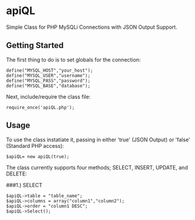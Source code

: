 apiQL
=====

Simple Class for PHP MySQLi Connections with JSON Output Support.

## Getting Started

The first thing to do is to set globals for the connection:

    define("MYSQL_HOST","your_host");
    define("MYSQL_USER","username");
    define("MYSQL_PASS","password");
    define("MYSQL_BASE","database");
    
Next, include/require the class file:

    require_once('apiQL.php');
    
## Usage

To use the class instatiate it, passing in either 'true' (JSON Output) or 'false' (Standard PHP access):

    $apiQL= new apiQL(true);
    
The class currently supports four methods; SELECT, INSERT, UPDATE, and DELETE:

###1.) SELECT

    $apiQL->table = "table_name";
    $apiQL->columns = array("column1","column2");
    $apiQL->order = "column1 DESC";
    $apiQL->Select();
    

    
    
